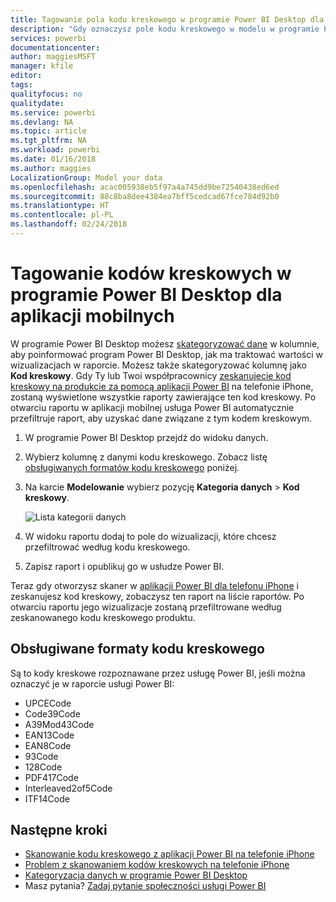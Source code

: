 ```yaml
---
title: Tagowanie pola kodu kreskowego w programie Power BI Desktop dla aplikacji mobilnych
description: "Gdy oznaczysz pole kodu kreskowego w modelu w programie Power BI Desktop, możesz automatycznie filtrować dane dotyczące kodów kreskowych w aplikacji Power BI na telefonie iPhone."
services: powerbi
documentationcenter: 
author: maggiesMSFT
manager: kfile
editor: 
tags: 
qualityfocus: no
qualitydate: 
ms.service: powerbi
ms.devlang: NA
ms.topic: article
ms.tgt_pltfrm: NA
ms.workload: powerbi
ms.date: 01/16/2018
ms.author: maggies
LocalizationGroup: Model your data
ms.openlocfilehash: acac005938eb5f97a4a745dd9be72540438ed6ed
ms.sourcegitcommit: 88c8ba8dee4384ea7bff5cedcad67fce784d92b0
ms.translationtype: HT
ms.contentlocale: pl-PL
ms.lasthandoff: 02/24/2018
---
```

# <a name="tag-barcodes-in-power-bi-desktop-for-the-mobile-apps"></a>Tagowanie kodów kreskowych w programie Power BI Desktop dla aplikacji mobilnych
W programie Power BI Desktop możesz [skategoryzować dane](desktop-data-categorization.md) w kolumnie, aby poinformować program Power BI Desktop, jak ma traktować wartości w wizualizacjach w raporcie. Możesz także skategoryzować kolumnę jako **Kod kreskowy**. Gdy Ty lub Twoi współpracownicy [zeskanujecie kod kreskowy na produkcie za pomocą aplikacji Power BI](mobile-apps-scan-barcode-iphone.md) na telefonie iPhone, zostaną wyświetlone wszystkie raporty zawierające ten kod kreskowy. Po otwarciu raportu w aplikacji mobilnej usługa Power BI automatycznie przefiltruje raport, aby uzyskać dane związane z tym kodem kreskowym.

1. W programie Power BI Desktop przejdź do widoku danych.
2. Wybierz kolumnę z danymi kodu kreskowego. Zobacz listę [obsługiwanych formatów kodu kreskowego](#supported-barcode-formats) poniżej.
3. Na karcie **Modelowanie** wybierz pozycję **Kategoria danych** > **Kod kreskowy**.
   
    ![Lista kategorii danych](media/desktop-mobile-barcodes/power-bi-desktop-barcode.png)
4. W widoku raportu dodaj to pole do wizualizacji, które chcesz przefiltrować według kodu kreskowego.
5. Zapisz raport i opublikuj go w usłudze Power BI.

Teraz gdy otworzysz skaner w [aplikacji Power BI dla telefonu iPhone](mobile-ios-ipad-iphone-apps.md) i zeskanujesz kod kreskowy, zobaczysz ten raport na liście raportów. Po otwarciu raportu jego wizualizacje zostaną przefiltrowane według zeskanowanego kodu kreskowego produktu.

## <a name="supported-barcode-formats"></a>Obsługiwane formaty kodu kreskowego
Są to kody kreskowe rozpoznawane przez usługę Power BI, jeśli można oznaczyć je w raporcie usługi Power BI: 

* UPCECode 
* Code39Code  
* A39Mod43Code 
* EAN13Code 
* EAN8Code  
* 93Code  
* 128Code 
* PDF417Code 
* Interleaved2of5Code 
* ITF14Code 

## <a name="next-steps"></a>Następne kroki
* [Skanowanie kodu kreskowego z aplikacji Power BI na telefonie iPhone](mobile-apps-scan-barcode-iphone.md)
* [Problem z skanowaniem kodów kreskowych na telefonie iPhone](mobile-apps-scan-barcode-iphone.md#issues-with-scanning-a-barcode)
* [Kategoryzacja danych w programie Power BI Desktop](desktop-data-categorization.md)  
* Masz pytania? [Zadaj pytanie społeczności usługi Power BI](http://community.powerbi.com/)

